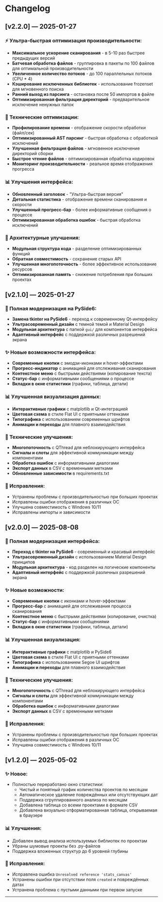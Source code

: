 # Changelog

## [v2.2.0] — 2025-01-27

### ⚡ Ультра-быстрая оптимизация производительности:
- **Максимальное ускорение сканирования** - в 5-10 раз быстрее предыдущих версий
- **Батчевая обработка файлов** - группировка в пакеты по 100 файлов для оптимальной производительности
- **Увеличенное количество потоков** - до 100 параллельных потоков (CPU * 4)
- **Кэширование исключенных библиотек** - использование frozenset для мгновенного поиска
- **Ранний выход из парсинга** - остановка после 50 импортов в файле
- **Оптимизированная фильтрация директорий** - предварительное исключение ненужных папок

### 🚀 Технические оптимизации:
- **Профилирование времени** - отображение скорости обработки (файл/сек)
- **Оптимизированный AST парсинг** - быстрая обработка с обработкой исключений
- **Улучшенная фильтрация файлов** - мгновенное исключение директорий сборки
- **Быстрое чтение файлов** - оптимизированная обработка кодировок
- **Мониторинг производительности** - реальное время отображения прогресса

### 📊 Улучшения интерфейса:
- **Обновленный заголовок** - "Ультра-быстрая версия"
- **Детальная статистика** - отображение времени сканирования и скорости
- **Улучшенный прогресс-бар** - более информативные сообщения о процессе
- **Оптимизированная обработка ошибок** - быстрая обработка исключений

### 🔧 Архитектурные улучшения:
- **Модульная структура кода** - разделение оптимизированных функций
- **Обратная совместимость** - сохранение старых API
- **Улучшенная многопоточность** - более эффективное использование ресурсов
- **Оптимизированная память** - снижение потребления при больших проектах

## [v2.1.0] — 2025-01-27

### 🚀 Полная модернизация на PySide6:
- **Замена tkinter на PySide6** - переход к современному Qt-интерфейсу
- **Ультрасовременный дизайн** с темной темой и Material Design
- **Модульная архитектура** с папкой `gui/` для компонентов интерфейса
- **Адаптивный интерфейс** с поддержкой различных разрешений экрана

### ✨ Новые возможности интерфейса:
- **Современные кнопки** с эмодзи-иконками и hover-эффектами
- **Прогресс-индикатор** с анимацией для отслеживания сканирования
- **Контекстное меню** с быстрыми действиями (копирование текста)
- **Статус-бар** с информативными сообщениями о процессе
- **Вкладки в окне статистики** (графики, таблица, детали)

### 📊 Улучшенная визуализация данных:
- **Интерактивные графики** с matplotlib и Qt-интеграцией
- **Цветовая схема** в стиле Flat UI с приятными оттенками
- **Типографика** с использованием современных шрифтов
- **Анимации и переходы** для плавного взаимодействия

### 🔧 Технические улучшения:
- **Многопоточность** с QThread для неблокирующего интерфейса
- **Сигналы и слоты** для эффективной коммуникации между компонентами
- **Обработка ошибок** с информативными диалогами
- **Экспорт данных** в CSV с временными метками
- **Обновленные зависимости** в requirements.txt

### 🐞 Исправления:
- Устранены проблемы с производительностью при больших проектах
- Исправлены ошибки отображения в различных ОС
- Улучшена совместимость с Windows 10/11
- Исправлены импорты и зависимости

## [v2.0.0] — 2025-08-08

### 🎨 Полная модернизация интерфейса:
- **Переход с tkinter на PySide6** - современный и красивый интерфейс
- **Ультрасовременный дизайн** с использованием Material Design принципов
- **Модульная архитектура** - код разделен на логические компоненты
- **Адаптивный интерфейс** с поддержкой различных разрешений экрана

### ✨ Новые возможности:
- **Современные кнопки** с иконками и hover-эффектами
- **Прогресс-бар** с анимацией для отслеживания процесса сканирования
- **Контекстное меню** с быстрыми действиями (копирование, очистка)
- **Статус-бар** с информативными сообщениями
- **Вкладки в окне статистики** (графики, таблица, детали)

### 📊 Улучшенная визуализация:
- **Интерактивные графики** с matplotlib и PySide6
- **Цветовая схема** в стиле Flat UI с приятными оттенками
- **Типографика** с использованием Segoe UI шрифтов
- **Анимации и переходы** для плавного взаимодействия

### 🔧 Технические улучшения:
- **Многопоточность** с QThread для неблокирующего интерфейса
- **Сигналы и слоты** для эффективной коммуникации между компонентами
- **Обработка ошибок** с информативными диалогами
- **Экспорт данных** в CSV с временными метками

### 🐞 Исправления:
- Устранены проблемы с производительностью при больших проектах
- Исправлены ошибки отображения в различных ОС
- Улучшена совместимость с Windows 10/11

## [v1.2.0] — 2025-05-02

### ✨ Новое:
- Полностью переработано окно статистики:
  - Чистый и понятный график количества проектов по месяцам
  - Автоматическое удаление повреждённых или отсутствующих дат
  - Поддержка сгруппированного анализа по месяцам
  - Добавлена таблица со всеми проектами в формате CSV
  - Добавлена визуально отформатированная таблица, открываемая в браузере

### 📊 Улучшения:
- Добавлен вывод анализа используемых библиотек по проектам
- Убраны шумовые проекты без .py-файлов
- Поддержка вложенных структур до 6 уровней глубины

### 🐞 Исправления:
- Исправлена ошибка `Unresolved reference 'stats_canvas'`
- Устранены ошибки при отсутствии поля `created` и повреждённых датах
- Устранена проблема с пустыми данными при первом запуске

---
